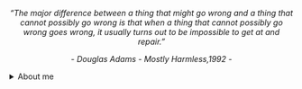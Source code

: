 
<p align="center"><i>“The major difference between a thing that might go wrong and a thing that cannot possibly go wrong is that when a thing that cannot possibly go wrong goes wrong, it usually turns out to be impossible to get at and repair.”</i></p>
<p align="center"><i>- Douglas Adams - Mostly Harmless,1992 -</i></p>

<details>
    <summary>About me</summary>
<br />

### Hi there 👋 

I am Sandesh, a backend focused software engineer.

I'm passionate about developing scalable and reliable software solutions that can help solve real-world problems. I enjoy working on challenging projects that require me to think outside the box and learn new things.

In addition to my passion for technology, I enjoy indulging in other hobbies such as running, hiking, traveling, and listening to audio books. Moreover, I have a great interest in cooking as well.


<details>
    <summary>Technologies I use</summary>
<br />

<img src="https://img.shields.io/badge/PPROGRAMMING LANGUAGES:-black?style=flat-square" height="21" /> <img src="https://img.shields.io/badge/Java-0066ff?style=plastic&logo=openjdk" height="20" /><img src="https://img.shields.io/badge/Python-darkred?style=plastic&logo=python" height="20" /><img src="https://img.shields.io/badge/C/C++-lightgreen?style=plastic" height="20" /><img src="https://img.shields.io/badge/Golang-purple?style=plastic&logo=go" height="20" />

<img src="https://img.shields.io/badge/FRAMEWORKS:-black?style=flat-square" height="21" /> <img src="https://img.shields.io/badge/Spring Boot-purple?style=plastic&logo=springboot" height="20" /><img src="https://img.shields.io/badge/Hibernate-ff0080?style=plastic&logo=hibernate" height="20" /><img src="https://img.shields.io/badge/Flask-darkblue?style=plastic&logo=flask" height="20" />

<img src="https://img.shields.io/badge/DATABASES:-black?style=flat-square" height="21" /> <img src="https://img.shields.io/badge/MongoDB-0066ff?style=plastic&logo=mongodb" height="20" /><img src="https://img.shields.io/badge/PostgreSQL-lightgreen?style=plastic&logo=postgresql" height="20" /><img src="https://img.shields.io/badge/SQL Server-purple?style=plastic&logo=microsoftsqlserver" height="20" /><img src="https://img.shields.io/badge/ClickHouse-red?style=plastic&logo=clickhouse" height="20" />

<img src="https://img.shields.io/badge/CLOUD PLATFORMS:-black?style=flat-square" height="21" /> <img src="https://img.shields.io/badge/Azure-darkred?style=plastic&logo=microsoftazure" height="20" /><img src="https://img.shields.io/badge/GCP-darkblue?style=plastic&logo=googlecloud" height="20" />

<img src="https://img.shields.io/badge/DevOps/CONTAINER ORCHESTRATION:-black?style=flat-square" height="21" /> <img src="https://img.shields.io/badge/Kubernetes-darkblue?style=plastic&logo=kubernetes" height="20" /><img src="https://img.shields.io/badge/Docker-darkred?style=plastic&logo=docker" height="20" /><img src="https://img.shields.io/badge/GIT-brightgreen?style=plastic&logo=git" height="20" /><img src="https://img.shields.io/badge/Drone CI-ffe6f2?style=plastic&logo=drone" height="20" /><img src="https://img.shields.io/badge/Argo CD-0066ff?style=plastic&logo=argo" height="20" /><img src="https://img.shields.io/badge/Github Actions-e60000?style=plastic&logo=githubactions" height="20" />

<img src="https://img.shields.io/badge/EVENT STREAMING/MESSAGING:-black?style=flat-square" height="21" /> <img src="https://img.shields.io/badge/Apache Kafka-darkblue?style=plastic&logo=apachekafka" height="20" /><img src="https://img.shields.io/badge/Apache Pulsar-ff00ff?style=plastic&logo=apachepulsar" height="20" /><img src="https://img.shields.io/badge/Spring Cloud Stream-0066ff?style=plastic&logo=spring" height="20" /><img src="https://img.shields.io/badge/Azure Event Hub-green?style=plastic&logo=microsoftazure" height="20" /><img src="https://img.shields.io/badge/RabbitMQ-skyblue?style=plastic&logo=rabbitmq" height="20" />

<img src="https://img.shields.io/badge/OTHER TOOLS/TECHNOLOGIES:-black?style=flat-square" height="21" /> <img src="https://img.shields.io/badge/Redis-darkblue?style=plastic&logo=redis" height="20" /><img src="https://img.shields.io/badge/Azure Functions-brightgreen?style=plastic&logo=azurefunctions" height="20" /><img src="https://img.shields.io/badge/DataBricks-purple?style=plastic&logo=databricks" height="20" /><img src="https://img.shields.io/badge/Azure Data Factory-88cc00?style=plastic" height="20" /><img src="https://img.shields.io/badge/Spring Batch-ff00ff?style=plastic" height="20" /><img src="https://img.shields.io/badge/Spring Security-maroon?style=plastic&logo=springsecurity" height="20" /><img src="https://img.shields.io/badge/Celery-ff9933?style=plastic&logo=celery" height="20" /><img src="https://img.shields.io/badge/Apache Beam-ivory?style=plastic&logo=apache" height="20" /><img src="https://img.shields.io/badge/vim-bfff00?style=plastic&logo=vim" height="20" /><img src="https://img.shields.io/badge/IntelliJ IDEA-yellow?style=plastic&logo=intellijidea" height="20" /><img src="https://img.shields.io/badge/VS Code-b35900?style=plastic&logo=visualstudiocode" height="20" /><img src="https://img.shields.io/badge/Jira-skyblue?style=plastic&logo=jira" height="20" /><img src="https://img.shields.io/badge/OpenAPI-003cb3?style=plastic&logo=openapiinitiative" height="20" /><img src="https://img.shields.io/badge/Swagger-99003d?style=plastic&logo=swagger" height="20" /><img src="https://img.shields.io/badge/Junit-ffeee6?style=plastic&logo=junit5" height="20" /><img src="https://img.shields.io/badge/Pytest-ff3300?style=plastic&logo=pytest" height="20" /><img src="https://img.shields.io/badge/Prometheus-e6e600?style=plastic&logo=prometheus" height="20" /><img src="https://img.shields.io/badge/Grafana-blue?style=plastic&logo=grafana" height="20" /><img src="https://img.shields.io/badge/SonarQube-red?style=plastic&logo=sonarqube" height="20" /><img src="https://img.shields.io/badge/SQLAlchemy-brightgreen?style=plastic" height="20" /><img src="https://img.shields.io/badge/Maven-skyblue?style=plastic&logo=apachemaven" height="20" />


<sub>Thanks for visiting my page.<sub><br/>
![visitors](https://visitor-badge.glitch.me/badge?page_id=kladiskov.visitor_badge&left_color=darkgreen&right_color=blue)

